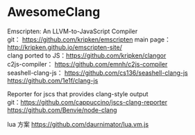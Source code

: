 # AwesomeClang

Emscripten: An LLVM-to-JavaScript Compiler  
git： https://github.com/kripken/emscripten main page： http://kripken.github.io/emscripten-site/
<BR/>
clang ported to JS：https://github.com/kripken/clangor<BR/>
c2js-compiler：  https://github.com/emnh/c2js-compiler<BR/>
seashell-clang-js： https://github.com/cs136/seashell-clang-js<BR/>
https://github.com/1e1f/clang-js<BR/>

Reporter for jscs that provides clang-style output <BR/>
git：https://github.com/cappuccino/jscs-clang-reporter<BR/>
https://github.com/Benvie/node-clang<BR/>


lua 方案 https://github.com/daurnimator/lua.vm.js
